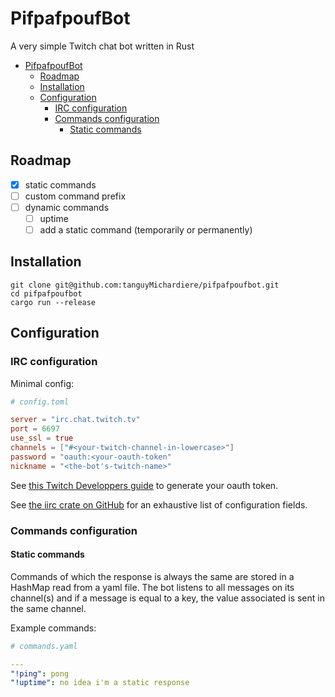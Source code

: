 # PifpafpoufBot

A very simple Twitch chat bot written in Rust

- [PifpafpoufBot](#pifpafpoufbot)
  - [Roadmap](#roadmap)
  - [Installation](#installation)
  - [Configuration](#configuration)
    - [IRC configuration](#irc-configuration)
    - [Commands configuration](#commands-configuration)
      - [Static commands](#static-commands)

## Roadmap

- [x] static commands
- [ ] custom command prefix
- [ ] dynamic commands
  - [ ] uptime
  - [ ] add a static command (temporarily or permanently)

## Installation

```
git clone git@github.com:tanguyMichardiere/pifpafpoufbot.git
cd pifpafpoufbot
cargo run --release
```

## Configuration

### IRC configuration

Minimal config:

```toml
# config.toml

server = "irc.chat.twitch.tv"
port = 6697
use_ssl = true
channels = ["#<your-twitch-channel-in-lowercase>"]
password = "oauth:<your-oauth-token"
nickname = "<the-bot's-twitch-name>"
```

See [this Twitch Developpers guide](https://dev.twitch.tv/docs/irc/guide#connecting-to-twitch-irc) to generate your oauth token.

See [the iirc crate on GitHub](https://github.com/aatxe/irc) for an exhaustive list of configuration fields.

### Commands configuration

#### Static commands

Commands of which the response is always the same are stored in a HashMap read from a yaml file. The bot listens to all messages on its channel(s) and if a message is equal to a key, the value associated is sent in the same channel.

Example commands:

```yaml
# commands.yaml

---
"!ping": pong
"!uptime": no idea i'm a static response
```
